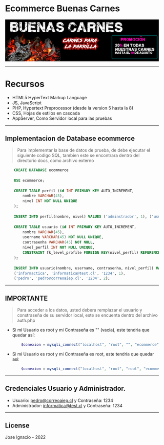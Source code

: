 # Ecommerce Buenas Carnes

<img src="./imagenes/banner principal.jpg">

----

# Recursos

- HTML5 HyperText Markup Language
- JS, JavaScript
- PHP, Hypertext Preprocessor (desde la version 5 hasta la 8)
- CSS, Hojas de estilos en cascada
- AppServer, Como Servidor local para las pruebas

----

## Implementacion de Database ecommerce
> Para implementar la base de datos de prueba, de debe ejecutar el siguiente codigo SQL, tambien
este se encontrara dentro del directorio docs, como archivo externo

```sql
    CREATE DATABASE ecommerce
    
    USE ecommerce;

    CREATE TABLE perfil (id INT PRIMARY KEY AUTO_INCREMENT,
        nombre VARCHAR(45),
        nivel INT NOT NULL UNIQUE
    );

    INSERT INTO perfil(nombre, nivel) VALUES ('adminstrador', 1), ('usuario', 2);

    CREATE TABLE usuario (id INT PRIMARY KEY AUTO_INCREMENT,
        nombre VARCHAR(45),
        username VARCHAR(45) NOT NULL UNIQUE,
        contrasenha VARCHAR(45) NOT NULL,
        nivel_perfil INT NOT NULL UNIQUE,
        CONSTRAINT fk_level_profile FOREIGN KEY(nivel_perfil) REFERENCES perfil(nivel)
    );

    INSERT INTO usuario(nombre, username, contrasenha, nivel_perfil) VALUES
    ('informactica', 'informatica@test.cl', '1234', 1),
    ('pedro', 'pedro@correoaiep.cl', '1234', 2);
```

----

## IMPORTANTE

> Para acceder a los datos, usted debera remplazar el usuario y constraseña de su
servidor local, este se encuenta dentro del archivo auth.php

- Si mi Usuario es root y mi Contraseña es "" (vacia), este tendria que quedar así:
    ```php
        $conexion = mysqli_connect("localhost", "root", "", "ecommerce");
    ```
- Si mi Usuario es root y mi Contraseña es root, este tendria que quedar así:
    ```php
        $conexion = mysqli_connect("localhost", "root", "root", "ecommerce");
    ```

---- 

## Credenciales Usuario y Administrador.

- Usuario: pedro@correoaiep.cl y Contraseña: 1234
- Administrador: informatica@test.cl y Contraseña: 1234

----

## License

Jose Ignacio - 2022
